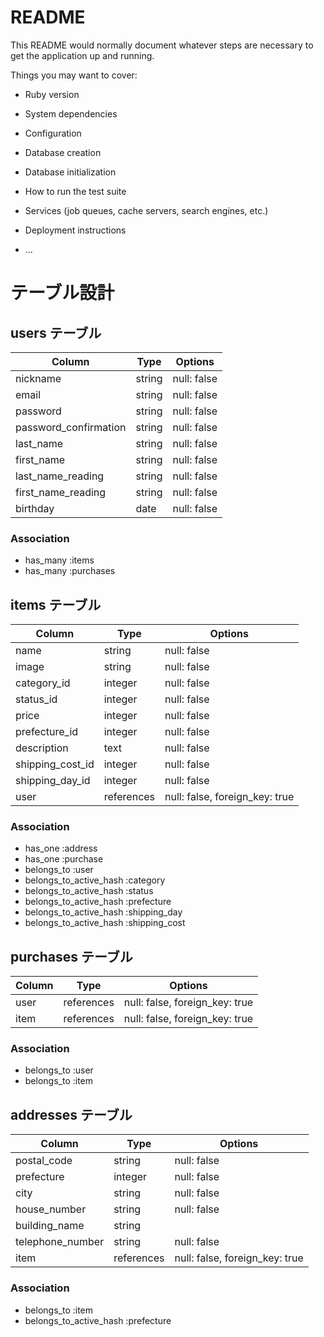 # README

This README would normally document whatever steps are necessary to get the
application up and running.

Things you may want to cover:

* Ruby version

* System dependencies

* Configuration

* Database creation

* Database initialization

* How to run the test suite

* Services (job queues, cache servers, search engines, etc.)

* Deployment instructions

* ...


# テーブル設計
## users テーブル
|      Column       |  Type  |   Options   |
| ----------------- | ------ | ----------- |
|      nickname     | string | null: false |
|      email        | string | null: false |
|      password     | string | null: false |
| password_confirmation | string | null: false |
|      last_name     | string | null: false |
|     first_name     | string | null: false |
| last_name_reading  | string | null: false |
| first_name_reading | string | null: false |
|     birthday      |  date  | null: false |

### Association
- has_many :items
- has_many :purchases

## items テーブル
|     Column     |  Type  |   Options   |
| -------------- | ------ | ----------- |
|      name      | string | null: false |
|      image     | string | null: false |
|    category_id    | integer | null: false |
|     status_id     | integer | null: false |
|      price     | integer | null: false |
|      prefecture_id     | integer | null: false |
|   description  | text | null: false |
|  shipping_cost_id | integer | null: false |
|  shipping_day_id | integer | null: false |
|    user     | references | null: false, foreign_key: true |

### Association
- has_one :address
- has_one :purchase
- belongs_to :user
- belongs_to_active_hash :category
- belongs_to_active_hash :status
- belongs_to_active_hash :prefecture
- belongs_to_active_hash :shipping_day
- belongs_to_active_hash :shipping_cost

## purchases テーブル
|   Column   |    Type    |   Options   |
| ---------- | ---------- | ----------- |
|   user  | references | null: false, foreign_key: true |
|   item  | references | null: false, foreign_key: true |

### Association
- belongs_to :user
- belongs_to :item

## addresses テーブル
|      Column      |  Type  |   Options   |
| ---------------- | ------ | ----------- |
|    postal_code   | string | null: false |
|    prefecture    | integer | null: false |
|       city       | string | null: false |
|   house_number   | string | null: false |
|   building_name  | string | 
| telephone_number | string | null: false |
|     item      | references | null: false, foreign_key: true |

### Association
- belongs_to :item
- belongs_to_active_hash :prefecture